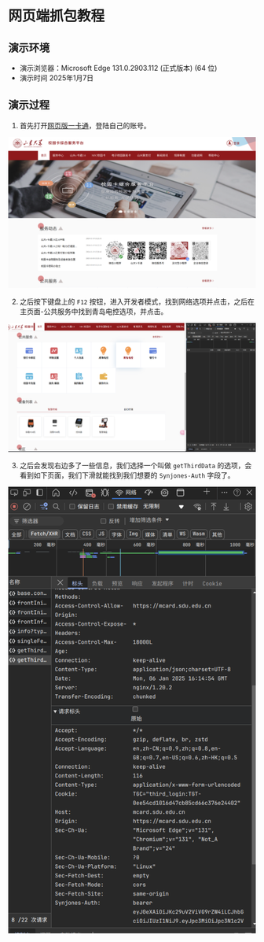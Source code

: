 # 网页端抓包教程

## 演示环境

- 演示浏览器：Microsoft Edge 131.0.2903.112 (正式版本) (64 位)
- 演示时间 2025年1月7日

## 演示过程

1. 首先打开[网页版一卡通](https://mcard.sdu.edu.cn/plat-pc/serviceclassification)，登陆自己的账号。

![主页面](../assets/p1.png)

2. 之后按下键盘上的 `F12` 按钮，进入开发者模式，找到网络选项并点击，之后在主页面-公共服务中找到青岛电控选项，并点击。

![青岛电控](../assets/p2.png)

3. 之后会发现右边多了一些信息，我们选择一个叫做 `getThirdData` 的选项，会看到如下页面，我们下滑就能找到我们想要的 `Synjones-Auth` 字段了。

![结束](../assets/p3.png)

